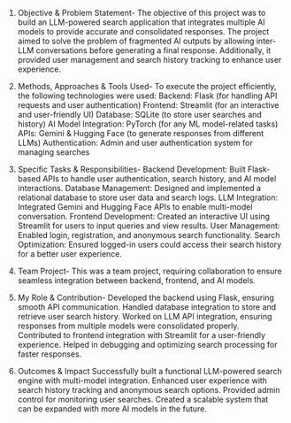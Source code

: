 
1. Objective & Problem Statement-
The objective of this project was to build an LLM-powered search application that integrates multiple AI models to provide accurate and consolidated responses. The project aimed to solve the problem of fragmented AI outputs by allowing inter-LLM conversations before generating a final response. Additionally, it provided user management and search history tracking to enhance user experience.

2. Methods, Approaches & Tools Used-
To execute the project efficiently, the following technologies were used:
Backend: Flask (for handling API requests and user authentication)
Frontend: Streamlit (for an interactive and user-friendly UI)
Database: SQLite (to store user searches and history)
AI Model Integration: PyTorch (for any ML model-related tasks)
APIs: Gemini & Hugging Face (to generate responses from different LLMs)
Authentication: Admin and user authentication system for managing searches

3. Specific Tasks & Responsibilities-
Backend Development: Built Flask-based APIs to handle user authentication, search history, and AI model interactions.
Database Management: Designed and implemented a relational database to store user data and search logs.
LLM Integration: Integrated Gemini and Hugging Face APIs to enable multi-model conversation.
Frontend Development: Created an interactive UI using Streamlit for users to input queries and view results.
User Management: Enabled login, registration, and anonymous search functionality.
Search Optimization: Ensured logged-in users could access their search history for a better user experience.

4. Team Project-
This was a team project, requiring collaboration to ensure seamless integration between backend, frontend, and AI models.

5. My Role & Contribution-
Developed the backend using Flask, ensuring smooth API communication.
Handled database integration to store and retrieve user search history.
Worked on LLM API integration, ensuring responses from multiple models were consolidated properly.
Contributed to frontend integration with Streamlit for a user-friendly experience.
Helped in debugging and optimizing search processing for faster responses.

6. Outcomes & Impact
Successfully built a functional LLM-powered search engine with multi-model integration.  Enhanced user experience with search history tracking and anonymous search options.
Provided admin control for monitoring user searches.
Created a scalable system that can be expanded with more AI models in the future.
